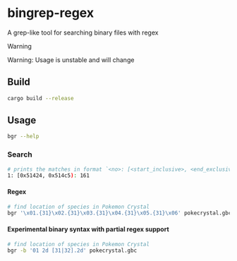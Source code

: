 # bingrep-regex

A grep-like tool for searching binary files with regex

> [!warning]
> Warning: Usage is unstable and will change

## Build

```sh
cargo build --release
```

## Usage

```sh
bgr --help
```

### Search

```sh
# prints the matches in format `<no>: [<start_inclusive>, <end_exclusive>): <len>`
1: [0x51424, 0x514c5): 161
```

#### Regex

```sh
# find location of species in Pokemon Crystal
bgr '\x01.{31}\x02.{31}\x03.{31}\x04.{31}\x05.{31}\x06' pokecrystal.gbc
```

#### Experimental binary syntax with partial regex support

```sh
# find location of species in Pokemon Crystal
bgr -b '01 2d [31|32].2d' pokecrystal.gbc
```

